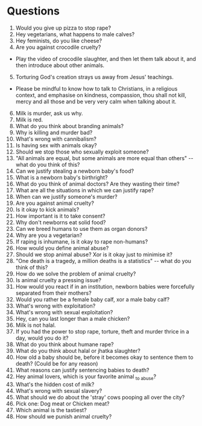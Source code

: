 # Questions

1. Would you give up pizza to stop rape?
2. Hey vegetarians, what happens to male calves?
3. Hey feminists, do you like cheese?
4. Are you against crocodile cruelty?
  + Play the video of crocodile slaughter, and then let them talk about it, and then introduce about other animals.
5. Torturing God's creation strays us away from Jesus' teachings.
  + Please be mindful to know how to talk to Christians, in a religious context, and emphasise on kindness, compassion, thou shall not kill, mercy and all those and be very very calm when talking about it.
6. Milk is murder, ask us why.
7. Milk is red.
8. What do you think about branding animals?
9. Why is killing and murder bad?
10. What's wrong with cannibalism?
11. Is having sex with animals okay?
12. Should we stop those who sexually exploit someone?
13. "All animals are equal, but some animals are more equal than others" -- what do you think of this?
14. Can we justify stealing a newborn baby's food?
15. What is a newborn baby's birthright?
16. What do you think of animal doctors?  Are they wasting their time?
17. What are all the situations in which we can justify rape?
18. When can we justify someone's murder?
19. Are you against animal cruelty?
20. Is it okay to kick animals?
21. How important is it to take consent?
22. Why don't newborns eat solid food?
23. Can we breed humans to use them as organ donors?
24. Why are you a vegetarian?
25. If raping is inhumane, is it okay to rape non-humans?
26. How would you define animal abuse?
27. Should we stop animal abuse?  Xor is it okay just to minimise it?
28. "One death is a tragedy, a million deaths is a statistics" -- what do you think of this?
29. How do we solve the problem of animal cruelty?
30. Is animal cruelty a pressing issue?
31. How would you react if in an institution, newborn babies were forcefully separated from their mothers?
32. Would you rather be a female baby calf, xor a male baby calf?
33. What's wrong with exploitation?
34. What's wrong with sexual exploitation?
35. Hey, can you last longer than a male chicken?
36. Milk is not halal.
37. If you had the power to stop rape, torture, theft and murder thrice in a day, would you do it?
38. What do you think about humane rape?
39. What do you think about halal or jhatka slaughter?
40. How old a baby should be, before it becomes okay to sentence them to death?  (Could be for any reason)
41. What reasons can justify sentencing babies to death?
42. Hey animal lovers, which is your favorite animal <sub>to abuse</sub>?
43. What's the hidden cost of milk?
44. What's wrong with sexual slavery?
45. What should we do about the 'stray' cows pooping all over the city?
46. Pick one: Dog meat or Chicken meat?
47. Which animal is the tastiest?
48. How should we punish animal cruelty?
